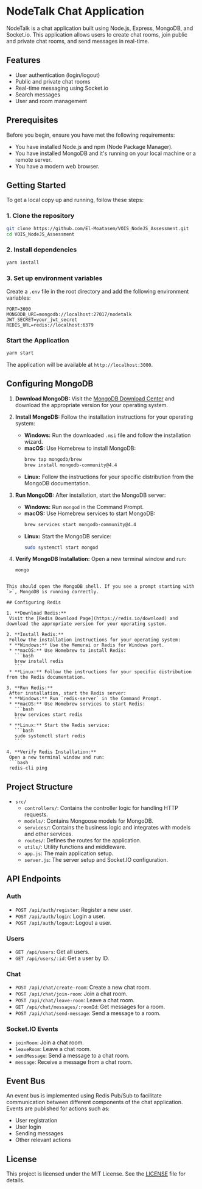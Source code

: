 # NodeTalk Chat Application

NodeTalk is a chat application built using Node.js, Express, MongoDB, and Socket.io. This application allows users to create chat rooms, join public and private chat rooms, and send messages in real-time.

## Features

- User authentication (login/logout)
- Public and private chat rooms
- Real-time messaging using Socket.io
- Search messages
- User and room management

## Prerequisites

Before you begin, ensure you have met the following requirements:

- You have installed Node.js and npm (Node Package Manager).
- You have installed MongoDB and it's running on your local machine or a remote server.
- You have a modern web browser.

## Getting Started

To get a local copy up and running, follow these steps:

### 1. Clone the repository

```bash
git clone https://github.com/El-Moatasem/VOIS_NodeJS_Assessment.git
cd VOIS_NodeJS_Assessment
```

### 2. Install dependencies

```bash
yarn install
```

### 3. Set up environment variables

Create a `.env` file in the root directory and add the following environment variables:

```plaintext
PORT=3000
MONGODB_URI=mongodb://localhost:27017/nodetalk
JWT_SECRET=your_jwt_secret
REDIS_URL=redis://localhost:6379
```

### Start the Application

```bash
yarn start
```

The application will be available at `http://localhost:3000`.


## Configuring MongoDB

1. **Download MongoDB:**
   Visit the [MongoDB Download Center](https://www.mongodb.com/try/download/community) and download the appropriate version for your operating system.

2. **Install MongoDB:**
   Follow the installation instructions for your operating system:
   * **Windows:** Run the downloaded `.msi` file and follow the installation wizard.
   * **macOS:** Use Homebrew to install MongoDB:
     ```bash
     brew tap mongodb/brew
     brew install mongodb-community@4.4
     ```
   * **Linux:** Follow the instructions for your specific distribution from the MongoDB documentation.

3. **Run MongoDB:**
   After installation, start the MongoDB server:
   * **Windows:** Run `mongod` in the Command Prompt.
   * **macOS:** Use Homebrew services to start MongoDB:
     ```bash
     brew services start mongodb-community@4.4
     ```
   * **Linux:** Start the MongoDB service:
     ```bash
     sudo systemctl start mongod
     ```

4. **Verify MongoDB Installation:**
   Open a new terminal window and run:
   ```bash
   mongo
  ```

  This should open the MongoDB shell. If you see a prompt starting with `>`, MongoDB is running correctly.

## Configuring Redis

1. **Download Redis:**
   Visit the [Redis Download Page](https://redis.io/download) and download the appropriate version for your operating system.

2. **Install Redis:**
   Follow the installation instructions for your operating system:
   * **Windows:** Use the Memurai or Redis for Windows port.
   * **macOS:** Use Homebrew to install Redis:
     ```bash
     brew install redis
     ```
   * **Linux:** Follow the instructions for your specific distribution from the Redis documentation.

3. **Run Redis:**
   After installation, start the Redis server:
   * **Windows:** Run `redis-server` in the Command Prompt.
   * **macOS:** Use Homebrew services to start Redis:
     ```bash
     brew services start redis
     ```
   * **Linux:** Start the Redis service:
     ```bash
     sudo systemctl start redis
     ```

4. **Verify Redis Installation:**
   Open a new terminal window and run:
   ```bash
   redis-cli ping
  ```

## Project Structure

* `src/`
  * `controllers/`: Contains the controller logic for handling HTTP requests.
  * `models/`: Contains Mongoose models for MongoDB.
  * `services/`: Contains the business logic and integrates with models and other services.
  * `routes/`: Defines the routes for the application.
  * `utils/`: Utility functions and middleware.
  * `app.js`: The main application setup.
  * `server.js`: The server setup and Socket.IO configuration.



## API Endpoints

### Auth

* `POST /api/auth/register`: Register a new user.
* `POST /api/auth/login`: Login a user.
* `POST /api/auth/logout`: Logout a user.


### Users

* `GET /api/users`: Get all users.
* `GET /api/users/:id`: Get a user by ID.

### Chat

* `POST /api/chat/create-room`: Create a new chat room.
* `POST /api/chat/join-room`: Join a chat room.
* `POST /api/chat/leave-room`: Leave a chat room.
* `GET /api/chat/messages/:roomId`: Get messages for a room.
* `POST /api/chat/send-message`: Send a message to a room.

### Socket.IO Events

* `joinRoom`: Join a chat room.
* `leaveRoom`: Leave a chat room.
* `sendMessage`: Send a message to a chat room.
* `message`: Receive a message from a chat room.



## Event Bus

An event bus is implemented using Redis Pub/Sub to facilitate communication between different components of the chat application. Events are published for actions such as:

* User registration
* User login
* Sending messages
* Other relevant actions


## License

This project is licensed under the MIT License. See the [LICENSE](LICENSE) file for details.